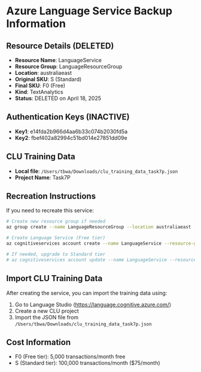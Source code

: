# Azure Language Service Backup Information

## Resource Details (DELETED)
- **Resource Name**: LanguageService
- **Resource Group**: LanguageResourceGroup
- **Location**: australiaeast
- **Original SKU**: S (Standard)
- **Final SKU**: F0 (Free)
- **Kind**: TextAnalytics
- **Status**: DELETED on April 18, 2025

## Authentication Keys (INACTIVE)
- **Key1**: e14fda2b966d4aa6b33c074b2030fd5a
- **Key2**: fbef402a82994c51bd014e27851dd09e

## CLU Training Data
- **Local file**: `/Users/tbwa/Downloads/clu_training_data_task7p.json`
- **Project Name**: Task7P

## Recreation Instructions
If you need to recreate this service:

```bash
# Create new resource group if needed
az group create --name LanguageResourceGroup --location australiaeast

# Create Language Service (Free tier)
az cognitiveservices account create --name LanguageService --resource-group LanguageResourceGroup --kind TextAnalytics --sku F0 --location australiaeast

# If needed, upgrade to Standard tier
# az cognitiveservices account update --name LanguageService --resource-group LanguageResourceGroup --sku S
```

## Import CLU Training Data
After creating the service, you can import the training data using:
1. Go to Language Studio (https://language.cognitive.azure.com/)
2. Create a new CLU project
3. Import the JSON file from `/Users/tbwa/Downloads/clu_training_data_task7p.json`

## Cost Information
- F0 (Free tier): 5,000 transactions/month free
- S (Standard tier): 100,000 transactions/month ($75/month)